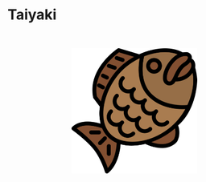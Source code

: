 # Taiyaki

<p>&nbsp;</p>
<p align="center">
  <img src="https://raw.githubusercontent.com/laserpants/area-51/dev/taiyaki/docs/taiyaki.png" width="250" />
</p>

